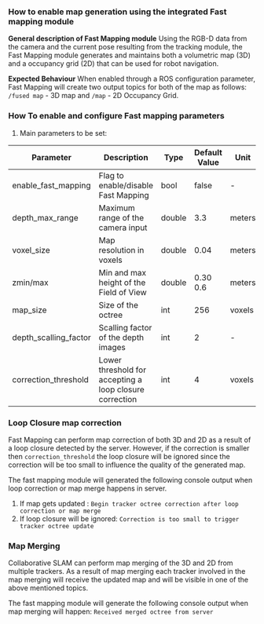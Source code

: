 ### How to enable map generation using the integrated Fast mapping module


**General description of Fast Mapping module**
Using the RGB-D data from the camera and the current pose resulting from the tracking module, the Fast Mapping module generates and maintains both a volumetric map (3D) and a occupancy grid (2D) that can be used for robot navigation.


**Expected Behaviour** When enabled through a ROS configuration parameter, Fast Mapping will create two output topics for both of the map as follows: ```/fused map``` - 3D map and ```/map``` - 2D Occupancy Grid.


### How To enable and configure Fast mapping parameters

1. Main parameters to be set:


| Parameter                     | Description                                                                                 | Type   | Default Value | Unit   |
|-------------------------------|---------------------------------------------------------------------------------------------|--------|---------------|--------|
| enable_fast_mapping           | Flag to enable/disable Fast Mapping                                                         | bool   | false         | -      |
| depth_max_range               | Maximum range of the camera input                                                           | double | 3.3           | meters |
| voxel_size                    | Map resolution in voxels                                                                    | double | 0.04          | meters |
| zmin/max                      | Min and max height of the Field of View                                                     | double | 0.30 0.6      | meters |
| map_size                      | Size of the octree                                                                          | int    | 256           | voxels |
| depth_scalling_factor         | Scalling factor of the depth images                                                         | int    | 2             | -      |
| correction_threshold          | Lower threshold for accepting a loop closure correction                                     | int    | 4             | voxels |


### Loop Closure map correction

Fast Mapping can perform map correction of both 3D and 2D as a result of a loop closure detected by the server.
However, if the correction is smaller then ```correction_threshold``` the loop closure will be ignored since
the correction will be too small to influence the quality of the generated map.

The fast mapping module will generated the following console output when loop correction or map merge happens in server.

1. If map gets updated : ```Begin tracker octree correction after loop correction or map merge```
2. If loop closure will be ignored: ```Correction is too small to trigger tracker octree update```


### Map Merging

Collaborative SLAM can perform map merging of the 3D and 2D from multiple trackers. As a result of map
merging each tracker involved in the map merging will receive the updated map and will be visible in one
of the above mentioned topics.

The fast mapping module will generate the following console output when map merging will happen: ```Received merged octree from server```
